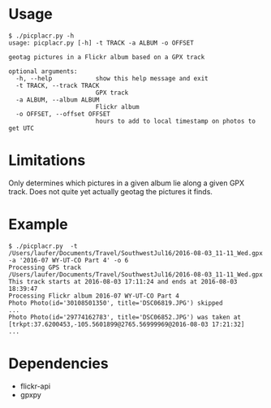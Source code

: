 # Usage

```
$ ./picplacr.py -h
usage: picplacr.py [-h] -t TRACK -a ALBUM -o OFFSET

geotag pictures in a Flickr album based on a GPX track

optional arguments:
  -h, --help            show this help message and exit
  -t TRACK, --track TRACK
                        GPX track
  -a ALBUM, --album ALBUM
                        Flickr album
  -o OFFSET, --offset OFFSET
                        hours to add to local timestamp on photos to get UTC
```

# Limitations 

Only determines which pictures in a given album lie along a given GPX track. Does not quite yet actually geotag the pictures it finds.

# Example

```
$ ./picplacr.py  -t /Users/laufer/Documents/Travel/SouthwestJul16/2016-08-03_11-11_Wed.gpx -a '2016-07 WY-UT-CO Part 4' -o 6
Processing GPS track /Users/laufer/Documents/Travel/SouthwestJul16/2016-08-03_11-11_Wed.gpx
This track starts at 2016-08-03 17:11:24 and ends at 2016-08-03 18:39:47
Processing Flickr album 2016-07 WY-UT-CO Part 4
Photo Photo(id='30108501350', title='DSC06819.JPG') skipped
...
Photo Photo(id='29774162783', title='DSC06852.JPG') was taken at [trkpt:37.6200453,-105.5601899@2765.56999969@2016-08-03 17:21:32]
...
```

# Dependencies

- flickr-api
- gpxpy
